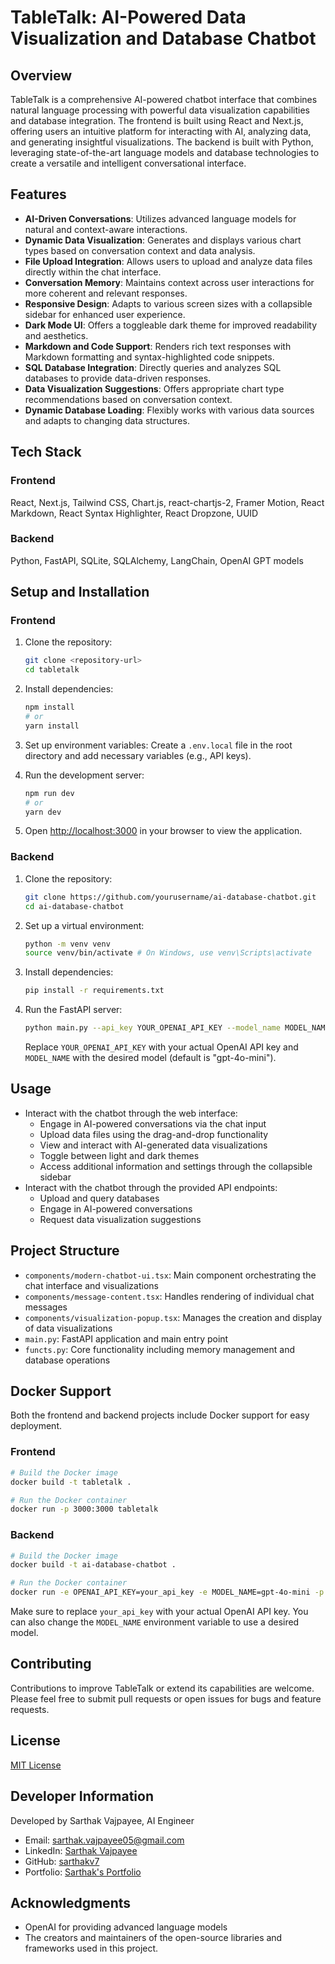 # TableTalk: AI-Powered Data Visualization and Database Chatbot

## Overview

TableTalk is a comprehensive AI-powered chatbot interface that combines natural language processing with powerful data visualization capabilities and database integration. The frontend is built using React and Next.js, offering users an intuitive platform for interacting with AI, analyzing data, and generating insightful visualizations. The backend is built with Python, leveraging state-of-the-art language models and database technologies to create a versatile and intelligent conversational interface.

## Features

- **AI-Driven Conversations**: Utilizes advanced language models for natural and context-aware interactions.
- **Dynamic Data Visualization**: Generates and displays various chart types based on conversation context and data analysis.
- **File Upload Integration**: Allows users to upload and analyze data files directly within the chat interface.
- **Conversation Memory**: Maintains context across user interactions for more coherent and relevant responses.
- **Responsive Design**: Adapts to various screen sizes with a collapsible sidebar for enhanced user experience.
- **Dark Mode UI**: Offers a toggleable dark theme for improved readability and aesthetics.
- **Markdown and Code Support**: Renders rich text responses with Markdown formatting and syntax-highlighted code snippets.
- **SQL Database Integration**: Directly queries and analyzes SQL databases to provide data-driven responses.
- **Data Visualization Suggestions**: Offers appropriate chart type recommendations based on conversation context.
- **Dynamic Database Loading**: Flexibly works with various data sources and adapts to changing data structures.

## Tech Stack

### Frontend
React, Next.js, Tailwind CSS, Chart.js, react-chartjs-2, Framer Motion, React Markdown, React Syntax Highlighter, React Dropzone, UUID

### Backend
Python, FastAPI, SQLite, SQLAlchemy, LangChain, OpenAI GPT models

## Setup and Installation

### Frontend

1. Clone the repository:
   ```bash
   git clone <repository-url>
   cd tabletalk
   ```

2. Install dependencies:
   ```bash
   npm install
   # or
   yarn install
   ```

3. Set up environment variables:
   Create a `.env.local` file in the root directory and add necessary variables (e.g., API keys).

4. Run the development server:
   ```bash
   npm run dev
   # or
   yarn dev
   ```

5. Open [http://localhost:3000](http://localhost:3000) in your browser to view the application.

### Backend

1. Clone the repository:
   ```bash
   git clone https://github.com/yourusername/ai-database-chatbot.git
   cd ai-database-chatbot
   ```

2. Set up a virtual environment:
   ```bash
   python -m venv venv
   source venv/bin/activate # On Windows, use venv\Scripts\activate
   ```

3. Install dependencies:
   ```bash
   pip install -r requirements.txt
   ```

4. Run the FastAPI server:
   ```bash
   python main.py --api_key YOUR_OPENAI_API_KEY --model_name MODEL_NAME
   ```
   Replace `YOUR_OPENAI_API_KEY` with your actual OpenAI API key and `MODEL_NAME` with the desired model (default is "gpt-4o-mini").

## Usage

- Interact with the chatbot through the web interface:
  - Engage in AI-powered conversations via the chat input
  - Upload data files using the drag-and-drop functionality
  - View and interact with AI-generated data visualizations
  - Toggle between light and dark themes
  - Access additional information and settings through the collapsible sidebar
- Interact with the chatbot through the provided API endpoints:
  - Upload and query databases
  - Engage in AI-powered conversations
  - Request data visualization suggestions

## Project Structure

- `components/modern-chatbot-ui.tsx`: Main component orchestrating the chat interface and visualizations
- `components/message-content.tsx`: Handles rendering of individual chat messages
- `components/visualization-popup.tsx`: Manages the creation and display of data visualizations
- `main.py`: FastAPI application and main entry point
- `functs.py`: Core functionality including memory management and database operations

## Docker Support

Both the frontend and backend projects include Docker support for easy deployment.

### Frontend

```bash
# Build the Docker image
docker build -t tabletalk .

# Run the Docker container
docker run -p 3000:3000 tabletalk
```

### Backend

```bash
# Build the Docker image
docker build -t ai-database-chatbot .

# Run the Docker container
docker run -e OPENAI_API_KEY=your_api_key -e MODEL_NAME=gpt-4o-mini -p 8000:8000 ai-database-chatbot
```

Make sure to replace `your_api_key` with your actual OpenAI API key. You can also change the `MODEL_NAME` environment variable to use a desired model.

## Contributing

Contributions to improve TableTalk or extend its capabilities are welcome. Please feel free to submit pull requests or open issues for bugs and feature requests.

## License

[MIT License](LICENSE)

## Developer Information

Developed by Sarthak Vajpayee, AI Engineer
- Email: sarthak.vajpayee05@gmail.com
- LinkedIn: [Sarthak Vajpayee](https://www.linkedin.com/in/sarthak-vajpayee)
- GitHub: [sarthakv7](https://github.com/sarthakv7)
- Portfolio: [Sarthak's Portfolio](https://sarthakv7.github.io/my-portfilio/)

## Acknowledgments

- OpenAI for providing advanced language models
- The creators and maintainers of the open-source libraries and frameworks used in this project.